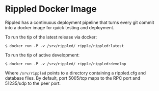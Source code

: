 # Rippled Docker Image

Rippled has a continuous deployment pipeline that turns every git commit into a
docker image for quick testing and deployment.

To run the tip of the latest release via docker:

```$ docker run -P -v /srv/rippled/ ripple/rippled:latest```

To run the tip of active development:

```$ docker run -P -v /srv/rippled/ ripple/rippled:develop```

Where ```/srv/rippled``` points to a directory containing a rippled.cfg and
database files. By default, port 5005/tcp maps to the RPC port and 51235/udp to
the peer port.

